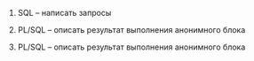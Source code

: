 1. SQL – написать запросы

2. PL/SQL – описать результат выполнения анонимного блока

3. PL/SQL – описать результат выполнения анонимного блока
